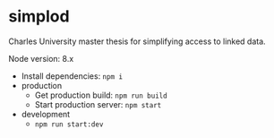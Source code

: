 # simplod
Charles University master thesis for simplifying access to linked data.

Node version: 8.x
* Install dependencies: `npm i`
* production
  * Get production build: `npm run build`
  * Start production server: `npm start`
* development
  * `npm run start:dev`
